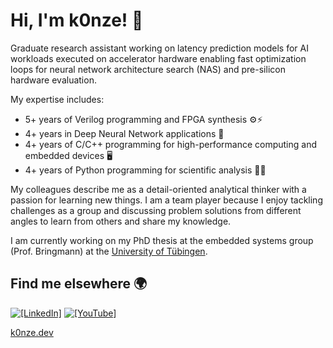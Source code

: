 # Hi, I'm k0nze! 👋

Graduate research assistant working on latency prediction models for AI workloads executed on accelerator hardware enabling fast optimization loops for neural network architecture search (NAS) and pre-silicon hardware evaluation. 

My expertise includes:
* 5+ years of Verilog programming and FPGA synthesis ⚙️⚡
* 4+ years in Deep Neural Network applications 🤖
* 4+ years of C/C++ programming for high-performance computing and embedded devices 🖥️
* 4+ years of Python programming for scientific analysis 🐍🧪

My colleagues describe me as a detail-oriented analytical thinker with a passion for learning new things. I am a team player because I enjoy tackling challenges as a group and discussing problem solutions from different angles to learn from others and share my knowledge.

I am currently working on my PhD thesis at the embedded systems group (Prof. Bringmann) at the [University of Tübingen](https://github.com/ekut-es).

## Find me elsewhere 🌍

[![`[LinkedIn]`](https://img.shields.io/badge/LinkedIn-blue?style=flat&logo=linkedin&labelColor=blue)](https://www.linkedin.com/in/konstantin-luebeck/)
[![`[YouTube]`](https://img.shields.io/badge/-k0nze%20builds-ff0000?logo=youtube&logoColor=white)](https://www.youtube.com/channel/UC3_SywgWxpEBIoKawK2E3MA) 

[k0nze.dev](https://k0nze.dev)
